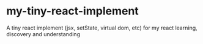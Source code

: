 # my-tiny-react-implement
A tiny react implement (jsx, setState, virtual dom, etc) for my react learning, discovery and understanding
